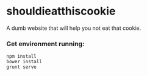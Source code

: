 # shouldieatthiscookie
A dumb website that will help you not eat that cookie.

### Get environment running: ###

```
npm install
bower install
grunt serve
```
